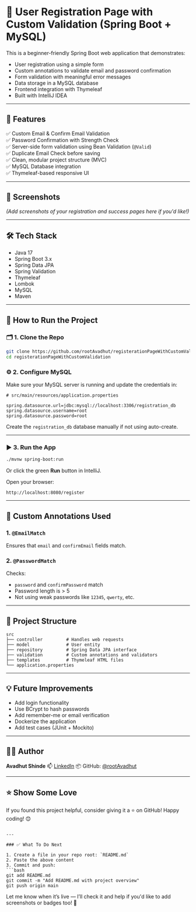 

# 📝 User Registration Page with Custom Validation (Spring Boot + MySQL)

This is a beginner-friendly Spring Boot web application that demonstrates:

- User registration using a simple form
- Custom annotations to validate email and password confirmation
- Form validation with meaningful error messages
- Data storage in a MySQL database
- Frontend integration with Thymeleaf
- Built with IntelliJ IDEA

---

## 🔧 Features

✅ Custom Email & Confirm Email Validation  
✅ Password Confirmation with Strength Check  
✅ Server-side form validation using Bean Validation (`@Valid`)  
✅ Duplicate Email Check before saving  
✅ Clean, modular project structure (MVC)  
✅ MySQL Database integration  
✅ Thymeleaf-based responsive UI

---

## 📸 Screenshots

_(Add screenshots of your registration and success pages here if you'd like!)_

---

## 🛠️ Tech Stack

- Java 17
- Spring Boot 3.x
- Spring Data JPA
- Spring Validation
- Thymeleaf
- Lombok
- MySQL
- Maven

---

## 🚀 How to Run the Project

### 🗂️ 1. Clone the Repo

```bash
git clone https://github.com/rootAvadhut/registerationPageWithCustomValidation.git
cd registerationPageWithCustomValidation
````

### ⚙️ 2. Configure MySQL

Make sure your MySQL server is running and update the credentials in:

```properties
# src/main/resources/application.properties

spring.datasource.url=jdbc:mysql://localhost:3306/registration_db
spring.datasource.username=root
spring.datasource.password=root
```

Create the `registration_db` database manually if not using auto-create.

---

### ▶️ 3. Run the App

```bash
./mvnw spring-boot:run
```

Or click the green **Run** button in IntelliJ.

Open your browser:

```
http://localhost:8080/register
```

---

## 🧪 Custom Annotations Used

### 1. `@EmailMatch`

Ensures that `email` and `confirmEmail` fields match.

### 2. `@PasswordMatch`

Checks:

* `password` and `confirmPassword` match
* Password length is > 5
* Not using weak passwords like `12345`, `qwerty`, etc.

---

## 📁 Project Structure

```
src
├── controller         # Handles web requests
├── model              # User entity
├── repository         # Spring Data JPA interface
├── validation         # Custom annotations and validators
├── templates          # Thymeleaf HTML files
└── application.properties
```

---

## 💡 Future Improvements

* Add login functionality
* Use BCrypt to hash passwords
* Add remember-me or email verification
* Dockerize the application
* Add test cases (JUnit + Mockito)

---

## 🙋‍♂️ Author

**Avadhut Shinde**
📫 [LinkedIn](https://www.linkedin.com/in/avadhut-shinde-a4732a1b4/)
📦 GitHub: [@rootAvadhut](https://github.com/rootAvadhut)

---

## ⭐ Show Some Love

If you found this project helpful, consider giving it a ⭐ on GitHub!
Happy coding! 😊

````

---

### ✅ What To Do Next

1. Create a file in your repo root: `README.md`  
2. Paste the above content  
3. Commit and push:
```bash
git add README.md
git commit -m "Add README.md with project overview"
git push origin main
````

Let me know when it’s live — I’ll check it and help if you'd like to add screenshots or badges too! 🚀
